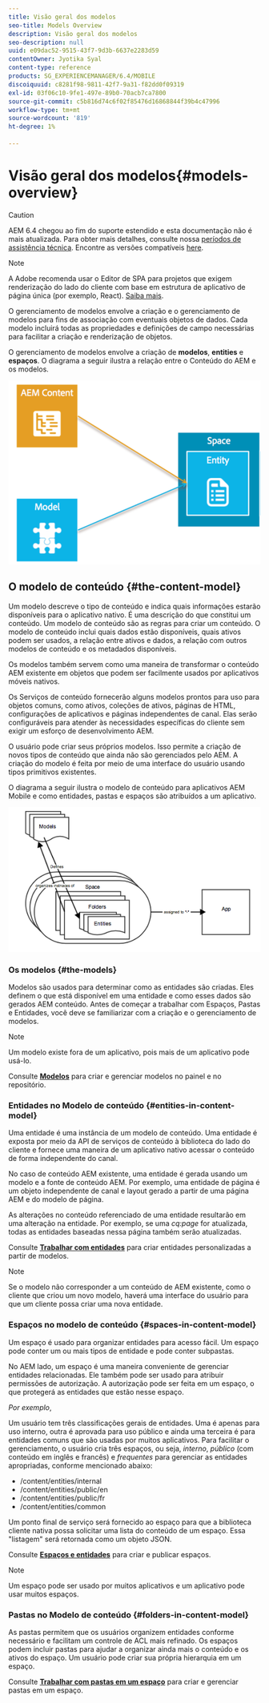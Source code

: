 ```yaml
---
title: Visão geral dos modelos
seo-title: Models Overview
description: Visão geral dos modelos
seo-description: null
uuid: e09dac52-9515-43f7-9d3b-6637e2283d59
contentOwner: Jyotika Syal
content-type: reference
products: SG_EXPERIENCEMANAGER/6.4/MOBILE
discoiquuid: c8281f98-9811-42f7-9a31-f82dd0f09319
exl-id: 03f06c10-9fe1-497e-89b0-70acb7ca7800
source-git-commit: c5b816d74c6f02f85476d16868844f39b4c47996
workflow-type: tm+mt
source-wordcount: '819'
ht-degree: 1%

---
```


# Visão geral dos modelos{#models-overview}

>[!CAUTION]
>
>AEM 6.4 chegou ao fim do suporte estendido e esta documentação não é mais atualizada. Para obter mais detalhes, consulte nossa [períodos de assistência técnica](https://helpx.adobe.com/br/support/programs/eol-matrix.html). Encontre as versões compatíveis [here](https://experienceleague.adobe.com/docs/).

>[!NOTE]
>
>A Adobe recomenda usar o Editor de SPA para projetos que exigem renderização do lado do cliente com base em estrutura de aplicativo de página única (por exemplo, React). [Saiba mais](/help/sites-developing/spa-overview.md).

O gerenciamento de modelos envolve a criação e o gerenciamento de modelos para fins de associação com eventuais objetos de dados. Cada modelo incluirá todas as propriedades e definições de campo necessárias para facilitar a criação e renderização de objetos.

O gerenciamento de modelos envolve a criação de **modelos**, **entities** e **espaços**. O diagrama a seguir ilustra a relação entre o Conteúdo do AEM e os modelos.

![chlimage_1-81](assets/chlimage_1-81.png)

## O modelo de conteúdo {#the-content-model}

Um modelo descreve o tipo de conteúdo e indica quais informações estarão disponíveis para o aplicativo nativo. É uma descrição do que constitui um conteúdo. Um modelo de conteúdo são as regras para criar um conteúdo. O modelo de conteúdo inclui quais dados estão disponíveis, quais ativos podem ser usados, a relação entre ativos e dados, a relação com outros modelos de conteúdo e os metadados disponíveis.

Os modelos também servem como uma maneira de transformar o conteúdo AEM existente em objetos que podem ser facilmente usados por aplicativos móveis nativos.

Os Serviços de conteúdo fornecerão alguns modelos prontos para uso para objetos comuns, como ativos, coleções de ativos, páginas de HTML, configurações de aplicativos e páginas independentes de canal. Elas serão configuráveis para atender às necessidades específicas do cliente sem exigir um esforço de desenvolvimento AEM.

O usuário pode criar seus próprios modelos. Isso permite a criação de novos tipos de conteúdo que ainda não são gerenciados pelo AEM. A criação do modelo é feita por meio de uma interface do usuário usando tipos primitivos existentes.

O diagrama a seguir ilustra o modelo de conteúdo para aplicativos AEM Mobile e como entidades, pastas e espaços são atribuídos a um aplicativo.

![chlimage_1-82](assets/chlimage_1-82.png)

### Os modelos {#the-models}

Modelos são usados para determinar como as entidades são criadas. Eles definem o que está disponível em uma entidade e como esses dados são gerados AEM conteúdo. Antes de começar a trabalhar com Espaços, Pastas e Entidades, você deve se familiarizar com a criação e o gerenciamento de modelos.

>[!NOTE]
>
>Um modelo existe fora de um aplicativo, pois mais de um aplicativo pode usá-lo.

Consulte **[Modelos](/help/mobile/administer-mobile-apps.md)** para criar e gerenciar modelos no painel e no repositório.

### Entidades no Modelo de conteúdo {#entities-in-content-model}

Uma entidade é uma instância de um modelo de conteúdo. Uma entidade é exposta por meio da API de serviços de conteúdo à biblioteca do lado do cliente e fornece uma maneira de um aplicativo nativo acessar o conteúdo de forma independente do canal.

No caso de conteúdo AEM existente, uma entidade é gerada usando um modelo e a fonte de conteúdo AEM. Por exemplo, uma entidade de página é um objeto independente de canal e layout gerado a partir de uma página AEM e do modelo de página.

As alterações no conteúdo referenciado de uma entidade resultarão em uma alteração na entidade. Por exemplo, se uma *cq:page* for atualizada, todas as entidades baseadas nessa página também serão atualizadas.

Consulte **[Trabalhar com entidades](/help/mobile/spaces-and-entities.md)** para criar entidades personalizadas a partir de modelos.

>[!NOTE]
>
>Se o modelo não corresponder a um conteúdo de AEM existente, como o cliente que criou um novo modelo, haverá uma interface do usuário para que um cliente possa criar uma nova entidade.

### Espaços no modelo de conteúdo {#spaces-in-content-model}

Um espaço é usado para organizar entidades para acesso fácil. Um espaço pode conter um ou mais tipos de entidade e pode conter subpastas.

No AEM lado, um espaço é uma maneira conveniente de gerenciar entidades relacionadas. Ele também pode ser usado para atribuir permissões de autorização. A autorização pode ser feita em um espaço, o que protegerá as entidades que estão nesse espaço.

*Por exemplo*,

Um usuário tem três classificações gerais de entidades. Uma é apenas para uso interno, outra é aprovada para uso público e ainda uma terceira é para entidades comuns que são usadas por muitos aplicativos. Para facilitar o gerenciamento, o usuário cria três espaços, ou seja, *interno*, *público* (com conteúdo em inglês e francês) e *frequentes* para gerenciar as entidades apropriadas, conforme mencionado abaixo:

* /content/entities/internal
* /content/entities/public/en
* /content/entities/public/fr
* /content/entities/common

Um ponto final de serviço será fornecido ao espaço para que a biblioteca cliente nativa possa solicitar uma lista do conteúdo de um espaço. Essa &quot;listagem&quot; será retornada como um objeto JSON.

Consulte **[Espaços e entidades](/help/mobile/spaces-and-entities.md)** para criar e publicar espaços.

>[!NOTE]
>
>Um espaço pode ser usado por muitos aplicativos e um aplicativo pode usar muitos espaços.

### Pastas no Modelo de conteúdo {#folders-in-content-model}

As pastas permitem que os usuários organizem entidades conforme necessário e facilitam um controle de ACL mais refinado. Os espaços podem incluir pastas para ajudar a organizar ainda mais o conteúdo e os ativos do espaço. Um usuário pode criar sua própria hierarquia em um espaço.

Consulte **[Trabalhar com pastas em um espaço](/help/mobile/spaces-and-entities.md)** para criar e gerenciar pastas em um espaço.
